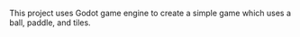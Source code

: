 This project uses Godot game engine to create a simple game which uses a ball, paddle, and tiles. 
 
